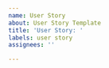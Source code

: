 ```yaml
---
name: User Story
about: User Story Template
title: 'User Story: '
labels: user story
assignees: ''

---
```



